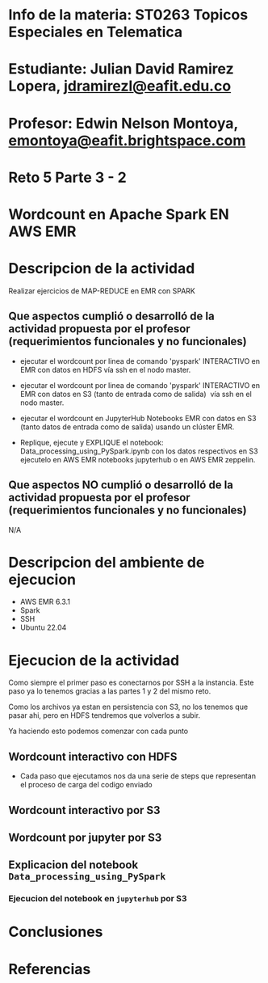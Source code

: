 # Info de la materia: ST0263 Topicos Especiales en Telematica

# Estudiante: Julian David Ramirez Lopera, jdramirezl@eafit.edu.co

# Profesor: Edwin Nelson Montoya, emontoya@eafit.brightspace.com

# Reto 5 Parte 3 - 2

# Wordcount en Apache Spark EN AWS EMR

# Descripcion de la actividad

Realizar ejercicios de MAP-REDUCE en EMR con SPARK

## Que aspectos cumplió o desarrolló de la actividad propuesta por el profesor (requerimientos funcionales y no funcionales)

- ejecutar el wordcount por linea de comando 'pyspark' INTERACTIVO en EMR con datos en HDFS vía ssh en el nodo master.

- ejecutar el wordcount por linea de comando 'pyspark' INTERACTIVO en EMR con datos en S3 (tanto de entrada como de salida)  vía ssh en el nodo master.

- ejecutar el wordcount en JupyterHub Notebooks EMR con datos en S3 (tanto datos de entrada como de salida) usando un clúster EMR.

- Replique, ejecute y EXPLIQUE el notebook: Data_processing_using_PySpark.ipynb con los datos respectivos en S3
  ejecutelo en AWS EMR notebooks jupyterhub o en AWS EMR zeppelin.

## Que aspectos NO cumplió o desarrolló de la actividad propuesta por el profesor (requerimientos funcionales y no funcionales)

N/A

# Descripcion del ambiente de ejecucion

- AWS EMR 6.3.1
- Spark
- SSH
- Ubuntu 22.04

# Ejecucion de la actividad

Como siempre el primer paso es conectarnos por SSH a la instancia. Este paso ya lo tenemos gracias a las partes 1 y 2 del mismo reto.

Como los archivos ya estan en persistencia con S3, no los tenemos que pasar ahi, pero en HDFS tendremos que volverlos a subir.

Ya haciendo esto podemos comenzar con cada punto

## Wordcount interactivo con HDFS

- Cada paso que ejecutamos nos da una serie de steps que representan el proceso de carga del codigo enviado

## Wordcount interactivo por S3

## Wordcount por jupyter por S3

## Explicacion del notebook `Data_processing_using_PySpark`

### Ejecucion del notebook en `jupyterhub` por S3

# Conclusiones

# Referencias
